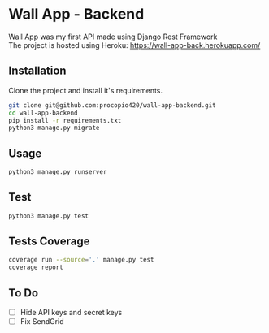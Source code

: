 # Wall App - Backend

Wall App was my first API made using Django Rest Framework  
The project is hosted using Heroku: https://wall-app-back.herokuapp.com/

## Installation

Clone the project and install it's requirements.

```bash
git clone git@github.com:procopio420/wall-app-backend.git
cd wall-app-backend
pip install -r requirements.txt
python3 manage.py migrate
```

## Usage

```bash
python3 manage.py runserver
```

## Test

```bash
python3 manage.py test
```

## Tests Coverage

```bash
coverage run --source='.' manage.py test
coverage report
```

## To Do

- [ ] Hide API keys and secret keys
- [ ] Fix SendGrid